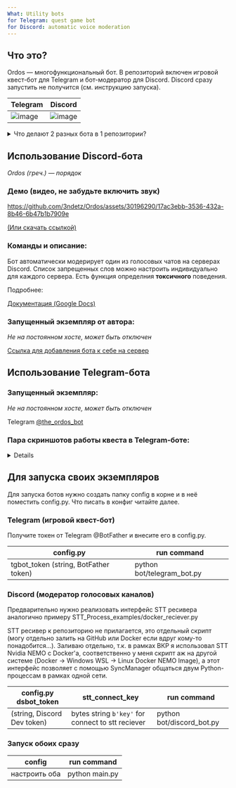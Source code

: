 ```yaml
---
What: Utility bots
for Telegram: quest game bot 
for Discord: automatic voice moderation
---
```


## Что это?
Ordos — многофункциональный бот.
В репозиторий включен игровой квест-бот для Telegram и бот-модератор для Discord. Discord сразу запустить не получится (см. инструкцию запуска).

|Telegram|Discord|
|---|---|
|![image](https://github.com/3ndetz/Ordos/assets/30196290/d29a8eac-51d0-456a-a3c3-2ff0faae6b9a)|![image](https://github.com/3ndetz/Ordos/assets/30196290/fb3210ba-3dae-4303-ada1-ce6409a6981c)|

<details>
<summary>
Что делают 2 разных бота в 1 репозитории?
</summary>

Изначально планировалось, что будет игровой бот, который будет поддерживать как Discord, так и Telegram, но по итогу я ограничился лишь одним ботом для игр. Соответственно, базу для обоих ботов я уже написал, но в Discord-бота попросту не успел внедрить функционал. Далее я делал ВКР по теме, связанной с модерацией голосовых чатов, и поэтому использовал Discord-базу для его создания. Выложить на GitHub всё это я решился только недавно ну и у меня не было много лишнего времени, чтобы заморачиваться над разделением репозиториев) Поэтому вот так.

</details>


## Использование Discord-бота
_Ordos (греч.) — порядок_

### Демо (видео, не забудьте включить звук)

https://github.com/3ndetz/Ordos/assets/30196290/17ac3ebb-3536-432a-8b46-6b47b1b7909e

[(Или скачать ссылкой)](https://github.com/3ndetz/Ordos/raw/master/demo/VoiceModerLight.mp4)

### Команды и описание:

Бот автоматически модерирует один из голосовых чатов на серверах Discord. Список запрещенных слов можно настроить индивидуально для каждого сервера. Есть функция определния **токсичного** поведения.

Подробнее:

[Документация (Google Docs)](https://docs.google.com/document/d/1nsf2yZxk8Er3l-1EAKF9AaUWm_-bOYJf4Jv_lLzM5sg/edit)

### Запущенный экземпляр от автора:
_Не на постоянном хосте, может быть отключен_

[Ссылка для добавления бота к себе на сервер](https://discord.com/api/oauth2/authorize?client_id=1192729753392787456&permissions=8&scope=bot)


## Использование Telegram-бота

### Запущенный экземпляр:
_Не на постоянном хосте, может быть отключен_

Telegram [@the_ordos_bot](https://t.me/the_ordos_bot/)

### Пара скриншотов работы квеста в Telegram-боте:
<details>
  
  1.
  ![image](https://github.com/3ndetz/Ordos/assets/30196290/9ee9d6e3-0b64-4f80-9d22-c40b1d8b52b4)
  
  2.
  ![image](https://github.com/3ndetz/Ordos/assets/30196290/6f854295-6a78-4ec3-8a4d-7af952c39f6f)

  3.
  ![image](https://github.com/3ndetz/Ordos/assets/30196290/fbd46f58-43c5-45b5-95f4-5914362ff4e8)

  4.
  ![image](https://github.com/3ndetz/Ordos/assets/30196290/71c7d00f-635d-4b4b-ab9b-220849be0ad5)

</details>

## Для запуска своих экземпляров
Для запуска ботов нужно создать папку config в корне и в неё поместить config.py.
Что писать в конфиг читайте далее.

### Telegram (игровой квест-бот)
Получите токен от Telegram @BotFather и внесите его в config.py.

| config.py | run command |
| --- | --- |
| tgbot_token (string, BotFather token) | python bot/telegram_bot.py |

### Discord (модератор голосовых каналов)

Предварительно нужно реализовать интерфейс STT ресивера аналогично примеру STT_Process_examples/docker_reciever.py

STT ресивер к репозиторию не прилагается, это отдельный скрипт (могу отдельно залить на GitHub или Docker если вдруг кому-то понадобится...).
Заливаю отдельно, т.к. в рамках ВКР я использовал STT Nvidia NEMO с Docker'a, соответственно у меня скрипт аж на другой системе (Docker -> Windows WSL -> Linux Docker NEMO Image), а этот интерфейс позволяет с помощью SyncManager общаться двум Python-процессам в рамках одной сети.


| config.py dsbot_token | stt_connect_key | run command |
| --- | --- | --- |
| (string, Discord Dev token)|bytes string ```b'key'``` for connect to stt reciever|python bot/discord_bot.py|

### Запуск обоих сразу

| config | run command |
| --- | --- |
| настроить оба | python main.py |
